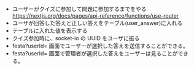 - ユーザーがクイズに参加して問題に参加するまでをやる
  https://nextjs.org/docs/pages/api-reference/functions/use-router
- ユーザが回答した答えと正しい答えをテーブル(user_answer)に入れる
- テーブルに入れた値を表示する
- クイズ参加時に、socket-io の UUID をユーザに振る
- festa?userId= 画面でユーザーが選択した答えを送信することができる。
- festa?userId= 画面で管理者が選択した答えをユーザーは見ることができる。

